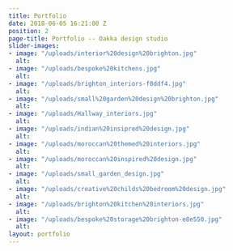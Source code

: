 ```yaml
---
title: Portfolio
date: 2018-06-05 16:21:00 Z
position: 2
page-title: Portfolio -- Oakka design studio
slider-images:
- image: "/uploads/interior%20design%20brighton.jpg"
  alt: 
- image: "/uploads/bespoke%20kitchens.jpg"
  alt: 
- image: "/uploads/brighton_interiors-f0ddf4.jpg"
  alt: 
- image: "/uploads/small%20garden%20design%20brighton.jpg"
  alt: 
- image: "/uploads/Hallway_interiors.jpg"
  alt: 
- image: "/uploads/indian%20insipred%20design.jpg"
  alt: 
- image: "/uploads/moroccan%20themed%20interiors.jpg"
  alt: 
- image: "/uploads/moroccan%20inspired%20design.jpg"
  alt: 
- image: "/uploads/small_garden_design.jpg"
  alt: 
- image: "/uploads/creative%20childs%20bedroom%20design.jpg"
  alt: 
- image: "/uploads/brighton%20kitchen%20interiors.jpg"
  alt: 
- image: "/uploads/bespoke%20storage%20brighton-e8e550.jpg"
  alt: 
layout: portfolio
---
```


